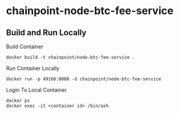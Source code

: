 # chainpoint-node-btc-fee-service

## Build and Run Locally

Build Container

```
docker build -t chainpoint/node-btc-fee-service .
```

Run Container Locally

```
docker run -p 49160:8080 -d chainpoint/node-btc-fee-service
```

Login To Local Container

```
docker ps
docker exec -it <container id> /bin/ash
```


